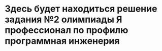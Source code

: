 # Здесь будет находиться решение задания №2 олимпиады Я профессионал по профилю программная инженерия
